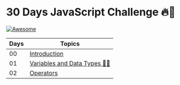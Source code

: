 # 30 Days JavaScript Challenge 🔥🚀

[![Awesome](https://awesome.re/badge.svg)](https://awesome.re)

| Days | Topics                                                             |
| ---- | ------------------------------------------------------------------ |
| 00   | [Introduction](./README.md)                                        |
| 01   | [Variables and Data Types 🍵✨](./Day-01_Variables_and_Data_Types) |
| 02   | [Operators](./Day-02_Operators)                                    |
